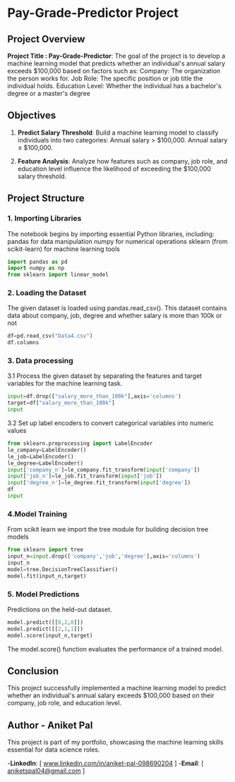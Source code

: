 # Pay-Grade-Predictor Project

## Project Overview 

**Project Title : Pay-Grade-Predictor**:
The goal of the project is to develop a machine learning model that predicts whether an individual's annual salary exceeds $100,000 based on factors such as:
Company: The organization the person works for.
Job Role: The specific position or job title the individual holds.
Education Level: Whether the individual has a bachelor's degree or a master's degree

## Objectives
1. **Predict Salary Threshold**:
Build a machine learning model to classify individuals into two categories:
Annual salary > $100,000.
Annual salary ≤ $100,000.

2. **Feature Analysis**:
Analyze how features such as company, job role, and education level influence the likelihood of exceeding the $100,000 salary threshold.

## Project Structure

### 1. Importing Libraries
The notebook begins by importing essential Python libraries, including:
pandas for data manipulation
numpy for numerical operations
sklearn (from scikit-learn) for machine learning tools
```python
import pandas as pd
import numpy as np
from sklearn import linear_model
```

### 2. Loading the Dataset
The given dataset is loaded using pandas.read_csv(). This dataset contains data about company, job,	degree and whether salary is more than 100k or not
```python
df=pd.read_csv("Data4.csv")
df.columns
```

### 3. Data processing
3.1 Process the given dataset by separating the features and target variables for the machine learning task.
```python
input=df.drop(["salary_more_than_100k"],axis='columns')
target=df["salary_more_than_100k"]
input
```
3.2 Set up label encoders to convert categorical variables into numeric values
```python
from sklearn.preprocessing import LabelEncoder
le_company=LabelEncoder()
le_job=LabelEncoder()
le_degree=LabelEncoder()
input['company_n']=le_company.fit_transform(input['company'])
input['job_n']=le_job.fit_transform(input['job'])
input['degree_n']=le_degree.fit_transform(input['degree'])
df
input
```

### 4.Model Training
From scikit learn we import the tree module for building decision tree models
```python
from sklearn import tree
input_n=input.drop(['company','job','degree'],axis='columns')
input_n
model=tree.DecisionTreeClassifier()
model.fit(input_n,target)
```

### 5. Model Predictions
Predictions on the held-out dataset.
```python
model.predict([[0,2,0]])
model.predict([[2,1,1]])
model.score(input_n,target)
```
The model.score() function evaluates the performance of a trained model.

## Conclusion
This project successfully implemented a machine learning model to predict whether an individual's annual salary exceeds $100,000 based on their company, job role, and education level.

## Author - Aniket Pal
This project is part of my portfolio, showcasing the machine learning skills essential for data science roles.

-**LinkedIn**: [ www.linkedin.com/in/aniket-pal-098690204 ]
-**Email**: [ aniketspal04@gmail.com ]



